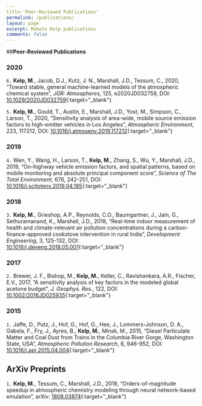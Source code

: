 ```yaml
---
title:'Peer-Reviewed Publications'
permalink: /publications/
layout: page
excerpt: Makoto Kelp publications
comments: false
---
```



##**Peer-Reviewed Publications**

### **2020**

`6.` **Kelp, M.**, Jacob, D.J., Kutz, J. N., Marshall, J.D., Tessum, C., 2020, “Toward stable, general
machine-learned models of the atmospheric chemical system”, *JGR: Atmospheres*, 125, e2020JD032759,
DOI: [10.1029/2020JD032759](https://agupubs.onlinelibrary.wiley.com/doi/10.1029/2020JD032759){:target="_blank"}

`5.` **Kelp, M.**, Gould, T., Austin, E., Marshall, J.D., Yost, M., Simpson, C., Larson, T., 2020,
“Sensitivity analysis of area-wide, mobile source emission factors to high-emitter vehicles in Los
Angeles”, *Atmospheric Environment*, 223, 117212, DOI: [10.1016/j.atmosenv.2019.117212](https://www.sciencedirect.com/science/article/abs/pii/S1352231019308519){:target="_blank"}

### **2019**

`4.` Wen, Y., Wang, H., Larson, T., **Kelp, M.**, Zhang, S., Wu, Y., Marshall, J.D., 2019, “On-highway
vehicle emission factors, and spatial patterns, based on mobile monitoring and absolute principal
component score”, *Science of The Total Environment*, 676, 242-251, DOI: [10.1016/j.scitotenv.2019.04.185](https://www.sciencedirect.com/science/article/abs/pii/S0048969719317140){:target="_blank"}

### **2018**

`3.` **Kelp, M.**, Grieshop, A.P., Reynolds, C.O., Baumgartner, J., Jain, G., Sethuramanand, K.,
Marshall, J.D., 2018, “Real-time indoor measurement of health and climate-relevant air pollution
concentrations during a carbon-finance-approved cookstove intervention in rural India”, *Development Engineering*, 3, 125-132, DOI: [10.1016/j.deveng.2018.05.001](https://www.sciencedirect.com/science/article/pii/S2352728517300726){:target="_blank"}

### **2017**
`2.`  Brewer, J. F., Bishop, M., **Kelp, M.**, Keller, C., Ravishankara, A.R., Fischer, E.V., 2017, “A
sensitivity analysis of key factors in the modeled global acetone budget”, *J. Geophys. Res.*, 122,
DOI: [10.1002/2016JD025935](https://agupubs.onlinelibrary.wiley.com/doi/full/10.1002/2016JD025935){:target="_blank"}

### **2015**
`1.`  Jaffe, D., Putz, J., Hof, G., Hof, G., Hee, J., Lommers-Johnson, D. A., Gabela, F., Fry, J.,
Ayres, B., **Kelp, M.**, Minsk, M., 2015, “Diesel Particulate Matter and Coal Dust from Trains in
the Columbia River Gorge, Washington State, USA”, *Atmospheric Pollution Research*, 6, 946-952,
DOI: [10.1016/j.apr.2015.04.004](https://www.sciencedirect.com/science/article/abs/pii/S1309104215000057){:target="_blank"}


## **ArXiv Preprints**
`1.` **Kelp, M.**, Tessum, C., Marshall, J.D., 2018, “Orders-of-magnitude speedup in atmospheric chemistry modeling through neural network-based emulation”, arXiv: [1808.03874](https://arxiv.org/abs/1808.03874){:target="_blank"}
